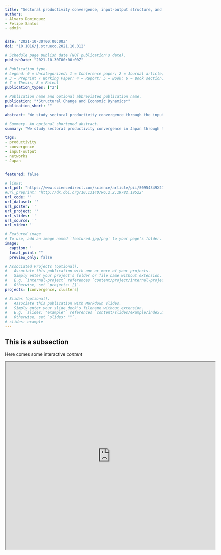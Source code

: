 ```yaml
---
title: "Sectoral productivity convergence, input-output structure, and network communities in Japan"
authors:
- Alvaro Dominguez
- Felipe Santos
- admin


date: "2021-10-30T00:00:00Z"
doi: "10.1016/j.strueco.2021.10.012"

# Schedule page publish date (NOT publication's date).
publishDate: "2021-10-30T00:00:00Z"

# Publication type.
# Legend: 0 = Uncategorized; 1 = Conference paper; 2 = Journal article;
# 3 = Preprint / Working Paper; 4 = Report; 5 = Book; 6 = Book section;
# 7 = Thesis; 8 = Patent
publication_types: ["2"]

# Publication name and optional abbreviated publication name.
publication: "*Structural Change and Economic Dynamics*"
publication_short: ""

abstract: "We study sectoral productivity convergence through the input-output structure of the economy and its network representation. In particular, we study 106 production sectors in Japan over the 2003-2012 period and identify highly interconnected sectors using community detection algorithms. We next characterize the dynamics of these communities by evaluating the evolution of productivity dispersion using parametric and nonparametric frameworks of sectoral productivity convergence. We find two dominant communities: The central members of community 1 are mostly service-related industries, while the central members of community 2 are mostly high-tech manufacturing industries. The convergence analyses indicate that the two communities have contrasting convergence-divergence patterns. Robust convergence is only found for community 1. In contrast, community 2 appears to be the source of the weak divergence pattern that is observed across all industries in Japan."

# Summary. An optional shortened abstract.
summary: "We study sectoral productivity convergence in Japan through the input-output structure of the economy and its network representation."

tags:
- productivity
- convergence
- input-output
- networks
- Japan


featured: false

# links:
url_pdf: "https://www.sciencedirect.com/science/article/pii/S0954349X21001442"
#url_preprint: "http://dx.doi.org/10.13140/RG.2.2.19782.19522"
url_code: ''
url_dataset: ''
url_poster: ''
url_project: ''
url_slides: ''
url_source: ''
url_video: ''

# Featured image
# To use, add an image named `featured.jpg/png` to your page's folder.
image:
  caption: ''
  focal_point: ""
  preview_only: false

# Associated Projects (optional).
#   Associate this publication with one or more of your projects.
#   Simply enter your project's folder or file name without extension.
#   E.g. `internal-project` references `content/project/internal-project/index.md`.
#   Otherwise, set `projects: []`.
projects: [convergence, clusters]

# Slides (optional).
#   Associate this publication with Markdown slides.
#   Simply enter your slide deck's filename without extension.
#   E.g. `slides: "example"` references `content/slides/example/index.md`.
#   Otherwise, set `slides: ""`.
# slides: example
---
```


## This is a subsection

Here comes some interactive *content*

<iframe title="Embedded cell output" src="https://embed.deepnote.com/c7d01dc6-6684-48c8-9001-df0940bbcca1/0d2611f5-9049-4cad-b3e6-2f06faabd9c9/00036-2230e54e-46b3-409b-8e49-ecbd8a1138cf" height="600.98291015625" width="670"/>
